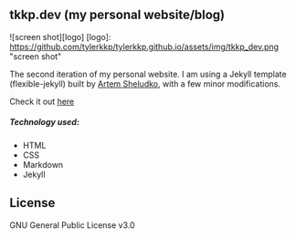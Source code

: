 ## tkkp.dev (my personal website/blog)

![screen shot][logo]
[logo]: https://github.com/tylerkkp/tylerkkp.github.io/assets/img/tkkp_dev.png "screen shot"

The second iteration of my personal website. I am using a Jekyll template (flexible-jekyll) built by [Artem Sheludko](https://github.com/artemsheludko), with a few minor modifications. 

Check it out [here](https://www.tkkp.dev)

##### Technology used:
* HTML
* CSS
* Markdown
* Jekyll

## License

GNU General Public License v3.0

